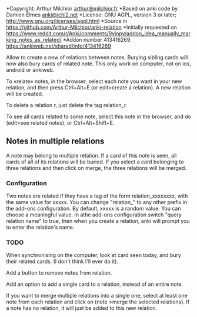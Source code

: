 *Copyright: Arthur Milchior <arthur@milchior.fr>
*Based on anki code by Damien Elmes <anki@ichi2.net>
*License: GNU AGPL, version 3 or later; http://www.gnu.org/licenses/agpl.html
*Source in https://github.com/Arthur-Milchior/anki-relation
*Initially requested on https://www.reddit.com/r/Anki/comments/9vjnpv/addon_idea_manually_marking_notes_as_related/
*Addon number 413416269  https://ankiweb.net/shared/info/413416269

Allow to create a new of relations between notes. Burying sibling cards will now also bury cards of related note. This only work on computer, not on ios, android or ankiweb.

To «relate» notes, in the browser, select each note you want in your new relation, and then press Ctrl+Alt+E (or edit>create a relation). A new relation will be created.

To delete a relation r, just delete the tag relation_r.

To see all cards related to some note, select this note in the browser, and do (edit>see related notes), or Ctrl+Alt+Shift+E.

## Notes in multiple relations
A note may belong to multiple relation. If a card of this note is seen, all cards of all of its relations will be buried. If you select a card belonging to three relations and then click on merge, the three relations will be merged.




### Configuration
Two notes are related if they have a tag of the form relation_xxxxxxxx, with the same value for xxxxx. You can change "relation_" to any other prefix in the add-ons configuration. By default, xxxxx is a random value. You can choose a meaningful value. In athe add-ons configuration switch "query relation name" to true, then when you create a relation, anki will prompt you to enter the relation's name.

### TODO

When synchronising on the computer, look at card seen today, and bury their related cards. (I don't think I'll ever do it).

Add a button to remove notes from relation.

Add an option to add a single card to a relation, instead of an entire note.

If you want to merge multiple relations into a single one, select at least one note from each relation and click on (note >merge the selected relations). If a note has no relation, it will just be added to this new relation.

